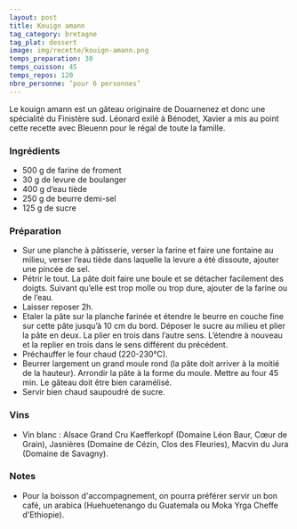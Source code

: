 ```yaml
---
layout: post
title: Kouign amann
tag_category: bretagne
tag_plat: dessert
image: img/recette/kouign-amann.png
temps_preparation: 30
temps_cuisson: 45
temps_repos: 120
nbre_personne: ‘pour 6 personnes’
---
```

Le kouign amann est un gâteau originaire de Douarnenez et donc une spécialité du Finistère sud. Léonard exilé à Bénodet, Xavier a mis au point cette recette avec Bleuenn pour le régal de toute la famille.

### Ingrédients
* 500 g de farine de froment
* 30 g de levure de boulanger
* 400 g d’eau tiède
* 250 g de beurre demi-sel
* 125 g de sucre

### Préparation
* Sur une planche à pâtisserie, verser la farine et faire une fontaine au milieu, verser l’eau tiède dans laquelle la levure a été dissoute, ajouter une pincée de sel.
* Pétrir le tout. La pâte doit faire une boule et se détacher facilement des doigts. Suivant qu’elle est trop molle ou trop dure, ajouter de la farine ou de l’eau.
* Laisser reposer 2h.
* Etaler la pâte sur la planche farinée et étendre le beurre en couche fine sur cette pâte jusqu’à 10 cm du bord. Déposer le sucre au milieu et plier la pâte en deux. La plier en trois dans l’autre sens. L’étendre à nouveau et la replier en trois dans le sens différent du précédent.
* Préchauffer le four chaud (220-230°C).
* Beurrer largement un grand moule rond (la pâte doit arriver à la moitié de la hauteur). Arrondir la pâte à la forme du moule. Mettre au four 45 min. Le gâteau doit être bien caramélisé.
* Servir bien chaud saupoudré de sucre.

### Vins
* Vin blanc : Alsace Grand Cru Kaefferkopf (Domaine Léon Baur, Cœur de Grain), Jasnières (Domaine de Cézin, Clos des Fleuries), Macvin du Jura (Domaine de Savagny).

### Notes
* Pour la boisson d'accompagnement, on pourra préférer servir un bon café, un arabica (Huehuetenango du Guatemala ou Moka Yrga Cheffe d'Ethiopie).
